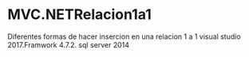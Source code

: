 # MVC.NETRelacion1a1
Diferentes formas de hacer insercion en una relacion 1 a 1
visual studio 2017.Framwork 4.7.2. sql server 2014
